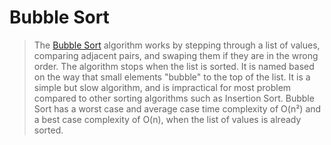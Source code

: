 # Bubble Sort
> The [Bubble Sort](https://en.wikipedia.org/wiki/Bubble_sort) algorithm works by stepping through a list of values, comparing adjacent pairs, and swaping them if they are in the wrong order. The algorithm stops when the list is sorted. It is named based on the way that small elements "bubble" to the top of the list. It is a simple but slow algorithm, and is impractical for most problem compared to other sorting algorithms such as Insertion Sort. Bubble Sort has a worst case and average case time complexity of O(n²) and a best case complexity of O(n), when the list of values is already sorted.
